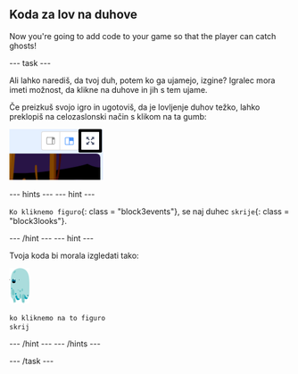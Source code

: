 ## Koda za lov na duhove

Now you're going to add code to your game so that the player can catch ghosts!

\--- task \---

Ali lahko narediš, da tvoj duh, potem ko ga ujamejo, izgine? Igralec mora imeti možnost, da klikne na duhove in jih s tem ujame.

Če preizkuš svojo igro in ugotoviš, da je lovljenje duhov težko, lahko preklopiš na celozaslonski način s klikom na ta gumb:

![posnetek zaslona](images/ghost-fullscreen-annotated.png)

\--- hints \--- \--- hint \---

`Ko kliknemo figuro`{: class = "block3events"}, se naj duhec `skrije`{: class = "block3looks"}.

\--- /hint \--- \--- hint \---

Tvoja koda bi morala izgledati tako:

![figura-duhca](images/ghost-sprite.png)

```blocks3
ko kliknemo na to figuro
skrij
```

\--- /hint \--- \--- /hints \---

\--- /task \---